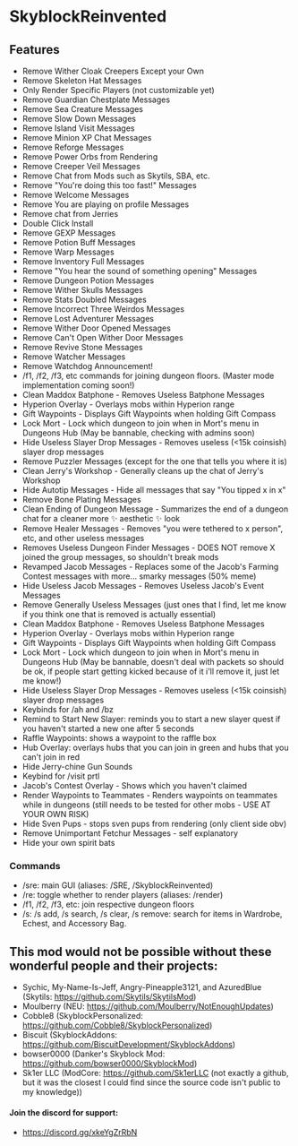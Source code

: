 # SkyblockReinvented
## Features
* Remove Wither Cloak Creepers Except your Own
* Remove Skeleton Hat Messages
* Only Render Specific Players (not customizable yet)
* Remove Guardian Chestplate Messages
* Remove Sea Creature Messages
* Remove Slow Down Messages
* Remove Island Visit Messages
* Remove Minion XP Chat Messages
* Remove Reforge Messages
* Remove Power Orbs from Rendering
* Remove Creeper Veil Messages
* Remove Chat from Mods such as Skytils, SBA, etc.
* Remove "You're doing this too fast!" Messages
* Remove Welcome Messages
* Remove You are playing on profile Messages
* Remove chat from Jerries
* Double Click Install
* Remove GEXP Messages
* Remove Potion Buff Messages
* Remove Warp Messages
* Remove Inventory Full Messages
* Remove "You hear the sound of something opening" Messages
* Remove Dungeon Potion Messages
* Remove Wither Skulls Messages
* Remove Stats Doubled Messages
* Remove Incorrect Three Weirdos Messages
* Remove Lost Adventurer Messages
* Remove Wither Door Opened Messages
* Remove Can't Open Wither Door Messages
* Remove Revive Stone Messages
* Remove Watcher Messages
* Remove Watchdog Announcement!
* /f1, /f2, /f3, etc commands for joining dungeon floors. (Master mode implementation coming soon!)
* Clean Maddox Batphone - Removes Useless Batphone Messages
* Hyperion Overlay - Overlays mobs within Hyperion range
* Gift Waypoints - Displays Gift Waypoints when holding Gift Compass
* Lock Mort - Lock which dungeon to join when in Mort's menu in Dungeons Hub (May be bannable, checking with admins soon)
* Hide Useless Slayer Drop Messages - Removes useless (<15k coinsish) slayer drop messages
* Remove Puzzler Messages (except for the one that tells you where it is)
* Clean Jerry's Workshop - Generally cleans up the chat of Jerry's Workshop
* Hide Autotip Messages - Hide all messages that say "You tipped x in x"
* Remove Bone Plating Messages
* Clean Ending of Dungeon Message - Summarizes the end of a dungeon chat for a cleaner more :sparkles: aesthetic :sparkles: look
* Remove Healer Messages - Removes "you were tethered to x person", etc, and other useless messages
* Removes Useless Dungeon Finder Messages - DOES NOT remove X joined the group messages, so shouldn't break mods
* Revamped Jacob Messages - Replaces some of the Jacob's Farming Contest messages with more... smarky messages (50% meme)
* Hide Useless Jacob Messages - Removes Useless Jacob's Event Messages
* Remove Generally Useless Messages (just ones that I find, let me know if you think one that is removed is actually essential)
* Clean Maddox Batphone - Removes Useless Batphone Messages
* Hyperion Overlay - Overlays mobs within Hyperion range
* Gift Waypoints - Displays Gift Waypoints when holding Gift Compass
* Lock Mort - Lock which dungeon to join when in Mort's menu in Dungeons Hub (May be bannable, doesn't deal with packets so should be ok, if people start getting kicked because of it i'll remove it, just let me know!)
* Hide Useless Slayer Drop Messages - Removes useless (<15k coinsish) slayer drop messages
* Keybinds for /ah and /bz
* Remind to Start New Slayer: reminds you to start a new slayer quest if you haven't started a new one after 5 seconds
* Raffle Waypoints: shows a waypoint to the raffle box
* Hub Overlay: overlays hubs that you can join in green and hubs that you can't join in red
* Hide Jerry-chine Gun Sounds
* Keybind for /visit prtl
* Jacob's Contest Overlay - Shows which you haven't claimed
* Render Waypoints to Teammates - Renders waypoints on teammates while in dungeons (still needs to be tested for other mobs - USE AT YOUR OWN RISK)
* Hide Sven Pups - stops sven pups from rendering (only client side obv)
* Remove Unimportant Fetchur Messages - self explanatory
* Hide your own spirit bats
### Commands
* /sre: main GUI (aliases: /SRE, /SkyblockReinvented)
* /re: toggle whether to render players (aliases: /render)
* /f1, /f2, /f3, etc: join respective dungeon floors
* /s: /s add, /s search, /s clear, /s remove: search for items in Wardrobe, Echest, and Accessory Bag.
## This mod would not be possible without these wonderful people and their projects:
* Sychic, My-Name-Is-Jeff, Angry-Pineapple3121, and AzuredBlue (Skytils: https://github.com/Skytils/SkytilsMod)
* Moulberry (NEU: https://github.com/Moulberry/NotEnoughUpdates)
* Cobble8 (SkyblockPersonalized: https://github.com/Cobble8/SkyblockPersonalized)
* Biscuit (SkyblockAddons: https://github.com/BiscuitDevelopment/SkyblockAddons)
* bowser0000 (Danker's Skyblock Mod: https://github.com/bowser0000/SkyblockMod)
* Sk1er LLC (ModCore: https://github.com/Sk1erLLC (not exactly a github, but it was the closest I could find since the source code isn't public to my knowledge))
#### Join the discord for support: 
* https://discord.gg/xkeYgZrRbN
